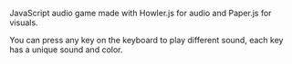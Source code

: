 JavaScript audio game made with Howler.js for audio and Paper.js for visuals.

You can press any key on the keyboard to play different sound, each key has a unique sound and color.
